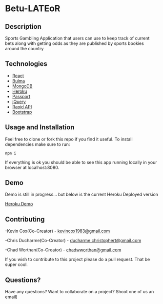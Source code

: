 # Betu-LATEoR


## Description
Sports Gambling Application that users can use to keep track of current bets along with getting odds as they are published by sports bookies around the country

## Technologies

- [React](https://reactjs.org/) 
- [Bulma](https://bulma.io/) 
- [MongoDB](https://www.mongodb.com/) 
- [Heroku](https://dashboard.heroku.com/) 
- [Passport](http://www.passportjs.org/)  
- [jQuery](https://jquery.com/)
- [Rapid API](https://rapidapi.com/)
- [Bootstrap](https://getbootstrap.com/)

## Usage and Installation

Feel free to clone or fork this repo if you find it useful. To install dependencies make sure to run:

```
npm i
```

If everything is ok you should be able to see this app running locally in your browser at localhost:8080. 

## Demo

Demo is still in progress... but below is the current Heroku Deployed version

[Heroku Demo](https://Betulateor.herokuapp.com/)

## Contributing

-Kevin Cox(Co-Creator) - kevincox1983@gmail.com

-Chris Ducharme(Co-Creator) - ducharme.christophert@gmail.com

-Chad Worthan(Co-Creator) - chadwworthan@gmail.com

If you wish to contribute to this project please do a pull request. That be super cool.

## Questions?


Have any questions? Want to collaborate on a project? Shoot one of us an email)

